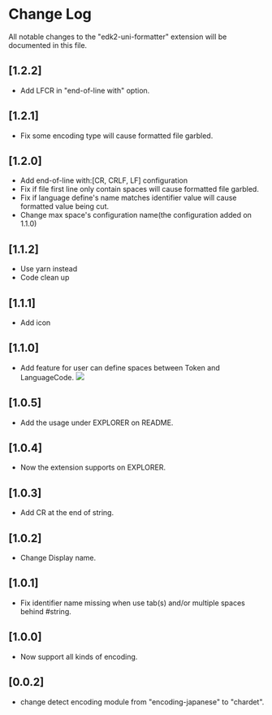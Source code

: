 # Change Log

All notable changes to the "edk2-uni-formatter" extension will be documented in this file.

## [1.2.2]

- Add LFCR in "end-of-line with" option.

## [1.2.1]

- Fix some encoding type will cause formatted file garbled.

## [1.2.0]

- Add end-of-line with:[CR, CRLF, LF] configuration
- Fix if file first line only contain spaces will cause formatted file garbled.
- Fix if language define's name matches identifier value will cause formatted value being cut.
- Change max space's configuration name(the configuration added on 1.1.0)

## [1.1.2]

- Use yarn instead
- Code clean up

## [1.1.1]

- Add icon

## [1.1.0]

- Add feature for user can define spaces between Token and LanguageCode.
  ![](img/change.jpg)

## [1.0.5]

- Add the usage under EXPLORER on README.

## [1.0.4]

- Now the extension supports on EXPLORER.

## [1.0.3]

- Add CR at the end of string.

## [1.0.2]

- Change Display name.

## [1.0.1]

- Fix identifier name missing when use tab(s) and/or multiple spaces behind #string.

## [1.0.0]

- Now support all kinds of encoding.

## [0.0.2]

- change detect encoding module from "encoding-japanese" to "chardet".
